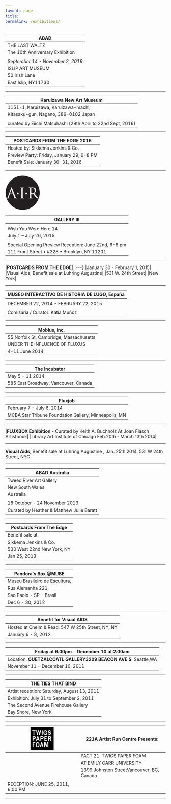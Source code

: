 ```yaml
---
layout: page
title: 
permalink: /exhibitions/
---
```


|**ABAD**|
|----|
|THE LAST WALTZ|
|The 10th Anniversary Exhibition|
||
|*September 14 - November 2, 2019*|
|ISLIP ART MUSEUM|
|50 Irish Lane|
|East Islip, NY11730|

---

|**Karuizawa New Art Museum**|
|----|
|1151-1, Karuizawa, Karuizawa-machi,| 
|Kitasaku-gun, Nagano, 389-0102 Japan|
||
|curated by Eiichi Matsuhashi (29th April to 22nd Sept, 2016)|

---

|**POSTCARDS FROM THE EDGE 2016**|
|----|
|Hosted by: Sikkema Jenkins & Co.|
|Preview Party: Friday, January 29, 6-8 PM|
|Benefit Sale: January 30-31, 2016|

---

![AIR](/air.jpg)

|**GALLERY III**|
|---|
||
|Wish You Were Here 14|
|July 1 – July 26, 2015|
||
|Special Opening Preview Reception: June 22nd, 6-8 pm|
|111 Front Street • #228 • Brooklyn, NY 11201|

---

|**POSTCARDS FROM THE EDGE**|
|---}
|January 30 - February 1, 2015|
|Visual Aids, Benefit sale at Luhring Augustine|
|531 W. 24th Street|
|New York|

---

|**MUSEO INTERACTIVO DE HISTORIA DE LUGO, España**|
|---|
||
|DECEMBER 22, 2014 - FEBRUARY 22, 2015|
||
|Comisaria / Curator: Katia Muñoz|

---

|**Mobius, Inc.**|
|---|
|55 Norfolk St, Cambridge, Massachusetts|
|UNDER THE INFLUENCE OF FLUXUS|
|4-11 June 2014|

---

|**The Incubator**|
|---|
|May 5 - 11 2014|
|585 East Broadway, Vancouver, Canada|

---

|**Fluxjob**|
|---|
|February 7 - July 6, 2014|
|MCBA Star Tribune Foundation Gallery, Minneapolis, MN|

---

|**FLUXBOX Exhibition** - Curated by Keith A. Buchholz At Joan Flasch Artistbook|
|Library Art Institute of Chicago  Feb.20th - March 13th 2014|

---

**Visual Aids**, Benefit sale at Luhring Augustine , Jan. 25th 2014, 531 W 24th Street, NYC

---

|**ABAD Australia**|
|---|
|Tweed River Art Gallery|
|New South Wales|
|Australia|
||
|18 October - 24 November 2013|
|Curated by Heather & Matthew Julie Baratt|

---

|**Postcards From The Edge**|
|---|
|Benefit sale at|
|Sikkema Jenkins & Co.|
|530 West 22nd New York, NY|
|Jan 25, 2013|

---

|**Pandora's Box @MUBE**|
|---|
|Museu Brasileiro de Escultura,|
|Rua Alemanha 221,|
|Sao Paolo - SP - Brasil|
|Dec 6 - 30, 2012|

---

|**Benefit for Visual AIDS**|
|---|
|Hosted at Cheim & Read, 547 W 25th Street, NY, NY|
|January 6 - 8, 2012|

---

|Friday at 6:00pm - December 10 at 2:00am|
|---|
|Location: **QUETZALCOATL GALLERY3209 BEACON AVE S**, Seattle,WA|
|November 11 - December 10, 2011|

---

|**THE TIES THAT BIND**|
|---|
|Artist reception: Saturday, August 13, 2011|
|Exhibition: July 31 to September 2, 2011|
|The Second Avenue Firehouse Gallery|
|Bay Shore, New York|

---

|![TWIGS](/twigs.gif)|221A Artist Run Centre Presents:|
|---|---|
||PACT 21: TWIGS PAPER FOAM|
||AT EMILY CARR UNIVERSITY|
||1399 Johnston StreetVancouver, BC, Canada|
|||
|RECEPTION: JUNE 25, 2011, 6:00 PM||

---





